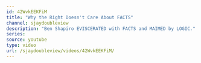 ```yaml
---
id: 42WvkEEKFiM
title: "Why the Right Doesn't Care About FACTS"
channel: sjaydoubleview
description: "Ben Shapiro EVISCERATED with FACTS and MAIMED by LOGIC."
series:
source: youtube
type: video
url: /sjaydoubleview/videos/42WvkEEKFiM/
---
```

